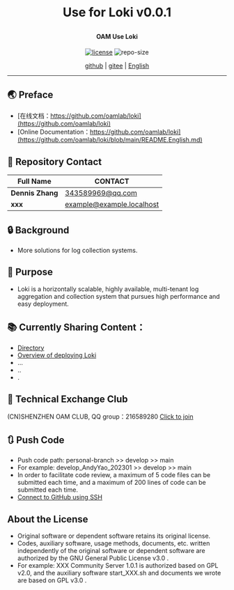 
<h1 align="center" style="margin: 30px 0 30px; font-weight: bold;">Use for Loki v0.0.1</h1>
<h4 align="center">OAM Use Loki</h4>
<p align="center">
  <a href="./LICENSE"><img alt="license" src="https://img.shields.io/github/license/oamlab/loki" /></a>
  <img alt="repo-size" src="https://img.shields.io/github/repo-size/oamlab/loki" />
</p>

<p align="center">
   <a href="https://github.com/oamlab/loki">github</a> | 
   <a href="https://gitee.com/oamlab/loki">gitee</a> | 
   <a href="https://github.com/oamlab/loki/blob/main/README.English.md">English</a>
</p>

<p align="center"></p>

---

## 🌏 Preface
- [在线文档：https://github.com/oamlab/loki](https://github.com/oamlab/loki)
- [Online Documentation：https://github.com/oamlab/loki](https://github.com/oamlab/loki/blob/main/README.English.md)

## 🔋 Repository Contact
| Full Name						 | CONTACT             |
|----------------|---------------------|
| **Dennis Zhang**   | 343589969@qq.com |
| **xxx**  | example@example.localhost |

## 🔒 Background
- More solutions for log collection systems.

## 🔑 Purpose
- Loki is a horizontally scalable, highly available, multi-tenant log aggregation and collection system that pursues high performance and easy deployment.

## 📚 Currently Sharing Content：

- [Directory](./loki)
- [Overview of deploying Loki](./loki/3181_Others/README.md)
- ...
- ..
- .

## 📶 Technical Exchange Club
(CN)SHENZHEN OAM CLUB, QQ group：216589280 [Click to join](https://jq.qq.com/?_wv=1027&k=tdDtDoUp)

## 🔃 Push Code
- Push code path: personal-branch >> develop >> main
- For example: develop_AndyYao_202301 >> develop >> main
- In order to facilitate code review, a maximum of 5 code files can be submitted each time, and a maximum of 200 lines of code can be submitted each time.
- [Connect to GitHub using SSH](https://github.com/oamlab/oamlab/blob/main/OAMLab/171_%E8%BF%90%E7%BB%B4%E5%B7%A5%E5%85%B7/301_%E5%BC%80%E5%8F%91%E5%B7%A5%E5%85%B7/211_GitHub_SSH_Key.md)

## About the License
- Original software or dependent software retains its original license.
- Codes, auxiliary software, usage methods, documents, etc. written independently of the original software or dependent software are authorized by the GNU General Public License v3.0 .
- For example: XXX Community Server 1.0.1 is authorized based on GPL v2.0, and the auxiliary software start_XXX.sh and documents we wrote are based on GPL v3.0 .